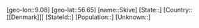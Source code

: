 ﻿---
location: [56.65,9.08]
mapzoom: [7,12] 
mapmarker: city 
type: City
tags:
- geo/City


SpocWebEntityId: 34306
isDeleted: false
confidential: public

---
[geo-lon::9.08]
[geo-lat::56.65]
[name::Skive]
[State::]
[Country::[[Denmark]]]
[StateId::]
[Population::]
[Unknown::]

